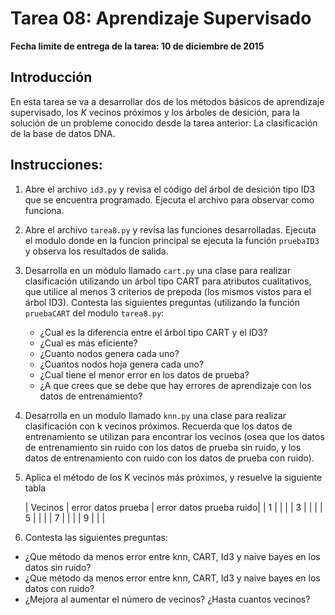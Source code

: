 # Tarea 08: Aprendizaje Supervisado

**Fecha limite de entrega de la tarea: 10 de diciembre de 2015**

## Introducción

En esta tarea se va a desarrollar dos de los métodos básicos de aprendizaje supervisado,
los *K* vecinos próximos y los árboles de desición, para la solución de un probleme conocido
desde la tarea anterior: La clasificación de la base de datos DNA.

## Instrucciones:

1. Abre el archivo `id3.py` y revisa el código del árbol de desición tipo ID3 que
   se encuentra programado. Ejecuta el archivo para observar como funciona.

2. Abre el archivo `tarea8.py` y revisa las funciones desarrolladas. Ejecuta el modulo donde en la funcion 
   principal se ejecuta la función `pruebaID3` y observa los resultados de salida.

3. Desarrolla en un módulo llamado `cart.py` una clase para realizar clasificación utilizando un árbol tipo CART para
   atributos cualitativos, que utilice al menos 3 criterios de prepoda (los mismos vistos para el árbol ID3).
   Contesta las siguientes preguntas (utilizando la función `pruebaCART` del modulo `tarea8.py`:
      + ¿Cual es la diferencia entre el árbol tipo CART y el ID3?
      + ¿Cual es más eficiente?
      + ¿Cuanto nodos genera cada uno?
      + ¿Cuantos nodos hoja genera cada uno?
      + ¿Cual tiene el menor error en los datos de prueba?
      + ¿A que crees que se debe que hay errores de aprendizaje con los datos de entrenamiento?

4. Desarrolla en un modulo llamado `knn.py` una clase para realizar clasificación con k vecinos próximos. Recuerda que 
   los datos de entrenamiento se utilizan para encontrar los vecinos (osea que los datos de entrenamiento sin ruido
   con los datos de prueba sin ruido, y los datos de entrenamiento con ruido con los datos de prueba con ruido).

5. Aplica el método de los K vecinos más próximos, y resuelve la siguiente tabla

      | Vecinos | error datos prueba | error datos prueba ruido|
      | 1       |                    |                         |
      | 3       |                    |                         |
      | 5       |                    |                         |
      | 7       |                    |                         |
      | 9       |                    |                         |
      
6. Contesta las siguientes preguntas:

  + ¿Que método da menos error entre knn, CART, Id3 y naive bayes en los datos sin ruido?
  + ¿Que método da menos error entre knn, CART, Id3 y naive bayes en los datos con ruido?
  + ¿Mejora al aumentar el número de vecinos? ¿Hasta cuantos vecinos?
